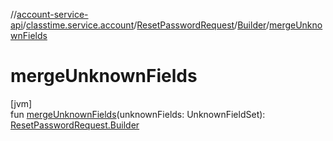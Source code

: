 //[account-service-api](../../../../index.md)/[classtime.service.account](../../index.md)/[ResetPasswordRequest](../index.md)/[Builder](index.md)/[mergeUnknownFields](merge-unknown-fields.md)

# mergeUnknownFields

[jvm]\
fun [mergeUnknownFields](merge-unknown-fields.md)(unknownFields: UnknownFieldSet): [ResetPasswordRequest.Builder](index.md)
